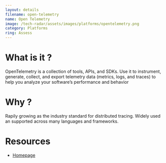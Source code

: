 ```yaml
---
layout: details
filename: open-telemetry 
name: Open Telemetry
image: /tech-radar/assets/images/platforms/opentelemetry.png 
category: Platforms
ring: Assess
---
```


# What is it ?
OpenTelemetry is a collection of tools, APIs, and SDKs. Use it to instrument, generate, collect, and export telemetry data (metrics, logs, and traces) to help you analyze your software’s performance and behavior

# Why ?
Rapily growing as the industry standard for distributed tracing. Widely used an supported across many languages and frameworks.

# Resources
- [Homepage](https://opentelemetry.io/)
